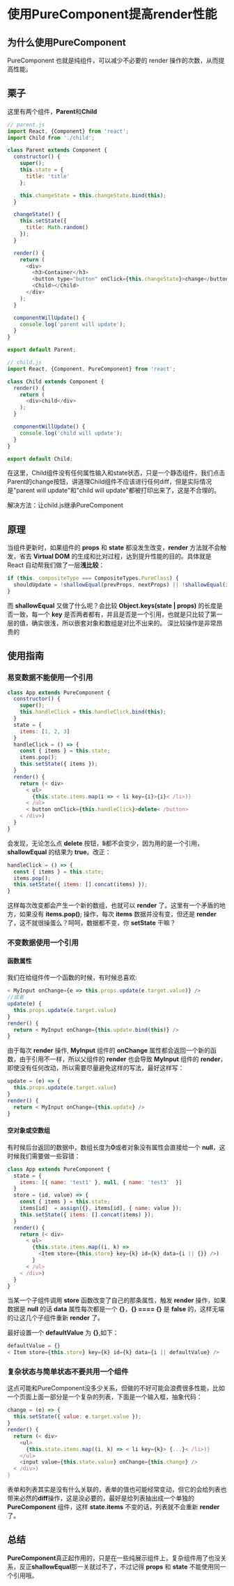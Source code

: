 # 使用PureComponent提高render性能

## 为什么使用PureComponent

PureComponent 也就是纯组件，可以减少不必要的 render 操作的次数，从而提高性能。

## 栗子

这里有两个组件，**Parent**和**Child**

```js
// parent.js
import React, {Component} from 'react';
import Child from './child';

class Parent extends Component {
  constructor() {
    super();
    this.state = {
      title: 'title'
    };

    this.changeState = this.changeState.bind(this);
  }

  changeState() {
    this.setState({
      title: Math.random()
    });
  }

  render() {
    return (
      <div>
        <h3>Container</h3>
        <button type="button" onClick={this.changeState}>change</button>
        <Child></Child>
      </div>
    );
  }

  componentWillUpdate() {
    console.log('parent will update');
  }
}

export default Parent;
```

```js
// child.js
import React, {Component, PureComponent} from 'react';

class Child extends Component {
  render() {
    return (
      <div>child</div>
    );
  }

  componentWillUpdate() {
    console.log('child will update');
  }
}

export default Child;
```

在这里，Child组件没有任何属性输入和state状态，只是一个静态组件，我们点击Parent的change按钮，讲道理Child组件不应该进行任何diff，但是实际情况是"parent will update"和"child will update"都被打印出来了，这是不合理的。

解决方法：让child.js继承PureComponent


## 原理

当组件更新时，如果组件的 **props** 和 **state** 都没发生改变，**render** 方法就不会触发，省去 **Virtual DOM** 的生成和比对过程，达到提升性能的目的。具体就是 React 自动帮我们做了一层**浅比较**：

```js
if (this._compositeType === CompositeTypes.PureClass) {
  shouldUpdate = !shallowEqual(prevProps, nextProps) || !shallowEqual(inst.state, nextState);
}
```

而 **shallowEqual** 又做了什么呢？会比较 **Object.keys(state | props)** 的长度是否一致，每一个 **key** 是否两者都有，并且是否是一个引用，也就是只比较了第一层的值，确实很浅，所以嵌套对象和数组是对比不出来的。
深比较操作是非常昂贵的

## 使用指南

### 易变数据不能使用一个引用

```js
class App extends PureComponent {
  constructor() {
    super();
    this.handleClick = this.handleClick.bind(this);
  }
  state = {
    items: [1, 2, 3]
  }
  handleClick = () => {
    const { items } = this.state;
    items.pop();
    this.setState({ items });
  }
  render() {
    return (< div>
      < ul>
        {this.state.items.map(i => < li key={i}>{i}< /li>)}
      < /ul>
      < button onClick={this.handleClick}>delete< /button>
    < /div>)
  }
}
```

会发现，无论怎么点 **delete** 按钮，**li**都不会变少，因为用的是一个引用，**shallowEqual** 的结果为 **true**。改正：

```js
handleClick = () => {
  const { items } = this.state;
  items.pop();
  this.setState({ items: [].concat(items) });
}
```

这样每次改变都会产生一个新的数组，也就可以 **render** 了。这里有一个矛盾的地方，如果没有 **items.pop()**; 操作，每次 **items** 数据并没有变，但还是 **render** 了，这不就很操蛋么？呵呵，数据都不变，你 **setState** 干嘛？


### 不变数据使用一个引用

#### 函数属性

我们在给组件传一个函数的时候，有时候总喜欢:

```js
< MyInput onChange={e => this.props.update(e.target.value)} />
//或者
update(e) {
  this.props.update(e.target.value)
}
render() {
  return < MyInput onChange={this.update.bind(this)} />
}
```

由于每次 **render** 操作, **MyInput** 组件的 **onChange** 属性都会返回一个新的函数，由于引用不一样，所以父组件的 **render** 也会导致 **MyInput** 组件的 **render**，即使没有任何改动，所以需要尽量避免这样的写法，最好这样写：

```js
update = (e) => {
  this.props.update(e.target.value)
}
render() {
  return < MyInput onChange={this.update} />
}
```

#### 空对象或空数组

有时候后台返回的数据中，数组长度为**0**或者对象没有属性会直接给一个 **null**，这时候我们需要做一些容错：

```js
class App extends PureComponent {
  state = {
    items: [{ name: 'test1' }, null, { name: 'test3'  }]
  }
  store = (id, value) => {
    const { items } = this.state;
    items[id]  = assign({}, items[id], { name: value });
    this.setState({ items: [].concat(items) });
  }
  render() {
    return (< div>
      < ul>
        {this.state.items.map((i, k) =>
          <Item store={this.store} key={k} id={k} data={i || {}} />)
        }
      < /ul>
    < /div>)
  }
}
```

当某一个子组件调用 **store** 函数改变了自己的那条属性，触发 **render** 操作，如果数据是 **null** 的话 **data** 属性每次都是一个 **{}**，**{} ==== {}** 是 **false** 的，这样无端的让这几个子组件重新 **render** 了。

最好设置一个 **defaultValue** 为 **{}**,如下：

```js
defaultValue = {}
< Item store={this.store} key={k} id={k} data={i || defaultValue} />
```

### 复杂状态与简单状态不要共用一个组件

这点可能和PureComponent没多少关系，但做的不好可能会浪费很多性能，比如一个页面上面一部分是一个复杂的列表，下面是一个输入框，抽象代码：

```js
change = (e) => {
  this.setState({ value: e.target.value });
}
render() {
  return (< div>
    <ul>
      {this.state.items.map((i, k) => < li key={k}> {...}< /li>)}
    </ul>
    <input value={this.state.value} onChange={this.change} />
  < /div>)
}
```

表单和列表其实是没有什么关联的，表单的值也可能经常变动，但它的会给列表也带来必然的**diff**操作，这是没必要的，最好是给列表抽出成一个单独的 **PureComponent** 组件，这样 **state.items** 不变的话，列表就不会重新 **render** 了。


## 总结

**PureComponent**真正起作用的，只是在一些纯展示组件上，复杂组件用了也没关系，反正**shallowEqual**那一关就过不了，不过记得 **props** 和 **state** 不能使用同一个引用哦。